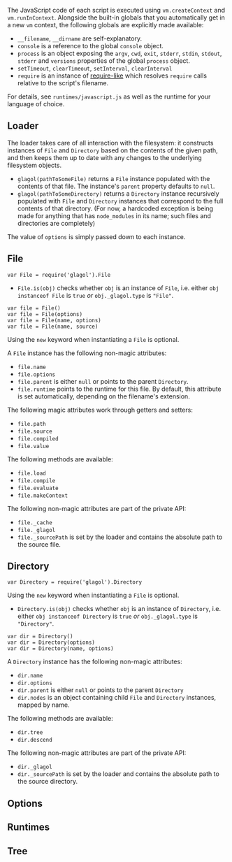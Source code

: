 
The JavaScript code of each script is executed using `vm.createContext` and
`vm.runInContext`. Alongside the built-in globals that you automatically get
in a new `vm` context, the following globals are explicitly made available:

* `__filename`, `__dirname` are self-explanatory.
* `console` is a reference to the global `console` object.
* `process` is an object exposing the `argv`, `cwd`, `exit`, `stderr`, `stdin`,
  `stdout`, `stderr` and `versions` properties of the global `process` object.
* `setTimeout`, `clearTimeout`, `setInterval`, `clearInterval`
* `require` is an instance of [require-like](https://github.com/felixge/node-require-like)
  which resolves `require` calls relative to the script's filename.

For details, see `runtimes/javascript.js` as well as the runtime for your
language of choice.

## Loader

The loader takes care of all interaction with the filesystem: it constructs
instances of `File` and `Directory` based on the contents of the given path,
and then keeps them up to date with any changes to the underlying filesystem
objects.

* `glagol(pathToSomeFile)` returns a `File` instance populated with the
  contents of that file. The instance's `parent` property defaults to `null`.
* `glagol(pathToSomeDirectory)` returns a `Directory` instance recursively
  populated with `File` and `Directory` instances that correspond to the
  full contents of that directory. (For now, a hardcoded exception is being
  made for anything that has `node_modules` in its name; such files and
  directories are completely)

The value of `options` is simply passed down to each instance.

## File

```
var File = require('glagol').File
```

* `File.is(obj)` checks whether `obj` is an instance of `File`, i.e.
  either `obj instanceof File` is `true` *or* `obj._glagol.type` is `"File"`.

```
var file = File()
var file = File(options)
var file = File(name, options)
var file = File(name, source)
```

Using the `new` keyword when instantiating a `File` is optional.

A `File` instance has the following non-magic attributes:

* `file.name`
* `file.options`
* `file.parent` is either `null` or points to the parent `Directory`.
* `file.runtime` points to the runtime for this file. By default, this
  attribute is set automatically, depending on the filename's extension.

The following magic attributes work through getters and setters:
* `file.path`
* `file.source`
* `file.compiled`
* `file.value`

The following methods are available:
* `file.load`
* `file.compile`
* `file.evaluate`
* `file.makeContext`

The following non-magic attributes are part of the private API:
* `file._cache`
* `file._glagol`
* `file._sourcePath` is set by the loader and contains the absolute path to the
  source file.

## Directory

```
var Directory = require('glagol').Directory
```

Using the `new` keyword when instantiating a `File` is optional.

* `Directory.is(obj)` checks whether `obj` is an instance of `Directory`, i.e.
  either `obj instanceof Directory` is `true` *or* `obj._glagol.type` is
  `"Directory"`.

```
var dir = Directory()
var dir = Directory(options)
var dir = Directory(name, options)
```

A `Directory` instance has the following non-magic attributes:
* `dir.name`
* `dir.options`
* `dir.parent` is either `null` or points to the parent `Directory`
* `dir.nodes` is an object containing child `File` and `Directory` instances,
  mapped by name.

The following methods are available:
* `dir.tree`
* `dir.descend`

The following non-magic attributes are part of the private API:
* `dir._glagol`
* `dir._sourcePath` is set by the loader and contains the absolute path to the
  source directory.

## Options

## Runtimes

## Tree
